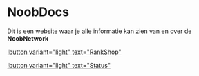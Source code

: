 # NoobDocs

Dit is een website waar je alle informatie kan zien van en over de **NoobNetwork**

[!button variant="light" text="RankShop"](https://shop.noobnetwork.nl)                                          

[!button variant="light" text="Status"](status.md)


